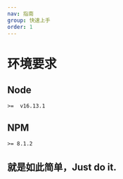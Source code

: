 ```yaml
---
nav: 指南
group: 快速上手
order: 1
---
```


# 环境要求

## Node

```
>=  v16.13.1
```

## NPM

```
>= 8.1.2
```

## 就是如此简单，Just do it.

